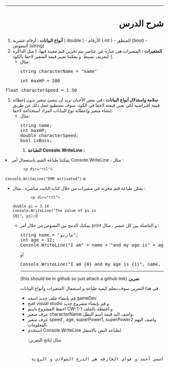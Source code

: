 <hr>
<h1><p dir="rtl">
<strong>شرح الدرس</strong></p>
</h1>


<ol>

<li><strong>أنواع البيانات :</strong> أرقام عشرية ( double ) - الأرقام ( int ) - المنطق (bool) - النصوص (string)

<li><strong>المتغيرات :</strong> المتغيرات هي عبارة عن عناصر يتم تخزين قيم معينة فيها،  ( مثل الذاكرة ) كتعريف بسيط. و يمكننا تغيير قيمة المتغير لاحقا بالكود.  
<ul>
 
<li>مثال: 

            

<pre class="prettyprint">string characterName = "name"</pre>



            

<pre class="prettyprint">int maxHP = 200</pre>


</li> 
</ul>
</li> 
</ol>



<pre class="prettyprint">float characterSpeed = 1.50</pre>


<ol>

<li><strong>سلامة واستدلال أنواع البيانات : </strong>في بعض الأحيان نريد أن ننشئ متغير بدون إعطائه  قيمة افتراضية لكي نعين قيمته لاحقا في الكود. سوف نستطيع عمل ذلك عن طريق إنشاء متغير وإعطائه نوع البيانات المراد استخدامة لاحقا. 
<ul>
 
<li>مثال: 

            

<pre class="prettyprint">string name;
int maxHP;
double characterSpeed;
bool isBoss;</pre>


<ol>

<li><strong>الطباعة Console.WriteLine : </strong>
</li>
</ol>
</li>
</ul>
</li>
</ol>

<li>يمكننا طباعة القيم باستعمال أمر Console.WriteLine ، مثال : 
<p>

            <p dir="rtl">
<code>Console.WriteLine("EMP activated")</code> a</p>

</p>
<ul>

<li>
يمكن طباعة قيم مخزنة في متغيرات من خلال كتابة الثابت مباشرة ، مثال : 
<p>

            <p dir="rtl">
<code>double pi = 3.14 <br>Console.WriteLine("The value of pi is {0}", pi);</code>i)</p>

</p>
<ul>

<li>
يمكنك الدمج بين النصوص من خلال أمر print و الفاصلة بين كل عنصر  ، مثال :



<pre class="prettyprint">string name = "ماريو";
int age = 12;
Console.WriteLine("I am" + name + "and my age is" + age);</pre>


<p>
<p dir="rtl">
أو</p>

</p>



<pre class="prettyprint">Console.WriteLine("I am {0} and my age is {1}", name, age);</pre>


<hr>
<p>
<p dir="rtl">
<strong>تمرين</strong> (this should be in github so just attach a github link)</p>

</p>
<p>
<p dir="rtl">
في هذا التمرين سوف نتعلم كيفية طباعة و استعمال المتغيرات وأنواع البيانات</p>

</p>
<ul>

<li>
قم بإنشاء ملف جديد اسمه gameDev 

<li>افتح visual studio و قم بإنشاء مشروع جديد 

<li>احفظ المشروع باسم CW-1-1 و احفظه بالملف

<li>عرف متغير characterName واضف اليه قيمة اسم البطل. 

<li> عرف متغير speed , age, superPower1, superPower2 واضف اليهم المعلومات.

<li>استخدم Console.WriteLine لطباعة النص بالاسفل.
<p>
<p dir="rtl">
مثال لناتج التمرين:</p>

</p>



<pre class="prettyprint"><p dir="rtl">
اسمي أحمد و قواي الخارقة هي الدرع الفولاذي و الرؤية الليلية . عمري 15 و سرعتي هي 1.65
</p>
